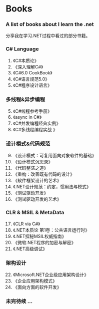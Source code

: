 # Books
### A list of books about I learn the .net
分享我在学习.NET过程中看过的部分书籍。 

### C# Language
1. 《C#本质论》
2. 《深入理解C#》
3. 《C#6.0 CookBook》
4. 《C#语言规范5.0》
5. 《C#程序设计语言》

### 多线程&异步编程
5. 《C#线程参考手册》
6. 《async in C#》
7. 《C#并发编程经典实例》
8. 《C#多线程编程实战 》

### 设计模式&代码规范
9. 《设计模式：可复用面向对象软件的基础》
10. 《设计模式沉思录》
11. 《代码整洁之道》
12. 《重构：改善既有代码的设计》
13. 《软件框架设计的艺术》
14. 《.NET设计规范：约定，惯用法与模式》
15. 《测试驱动开发》
16. 《测试驱动开发的艺术》

### CLR & MSIL & MetaData
17. 《CLR via C#》
18. 《.NET本质论 第1卷：公共语言运行时》
19. 《.NET探秘MSIL权威指南》
20. 《微软.NET程序的加密与解密》
21. 《.NET高级调试》

### 架构设计
22. 《Microsoft.NET企业级应用架构设计》
23. 《企业应用架构模式》
24. 《面向方面的软件开发》


### 未完待续 ...
